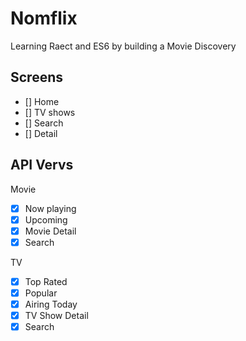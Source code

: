 # Nomflix

Learning Raect and ES6 by building a Movie Discovery

## Screens

- [] Home
- [] TV shows
- [] Search
- [] Detail

## API Vervs

Movie

- [x] Now playing
- [x] Upcoming
- [x] Movie Detail
- [x] Search

TV

- [x] Top Rated
- [x] Popular
- [x] Airing Today
- [x] TV Show Detail
- [x] Search
